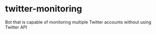 # twitter-monitoring
Bot that is capable of monitoring multiple Twitter accounts without using Twitter API
